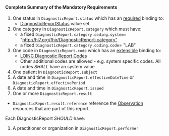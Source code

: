#### Complete Summary of the Mandatory Requirements


1.  One status in `DiagnosticReport.status` which has an [required](http://build.fhir.org/terminologies.html#required) binding to:
    -   [DiagnosticReportStatus] value set.
1.  One category in `DiagnosticReport.category` which must have:
    -   a fixed `DiagnosticReport.category.coding.system`= "http://hl7.org/fhir/DiagnosticReport-category”
    -   a fixed `DiagnosticReport.category.coding.code`= "LAB"
1.  One code in `DiagnosticReport.code` which has an [extensible](http://build.fhir.org/terminologies.html#extensible) binding to:
    -   [LOINC Diagnostic Report Codes]
    -   Other additional codes are allowed - e.g. system specific codes. All codes *SHALL* have an system value
1.  One patient in `DiagnosticReport.subject`
1.  A date and time in `DiagnosticReport.effectiveDateTime` or `DiagnosticReport.effectivePeriod`
1.  A date and time in `DiagnosticReport.issued`
1.  One or more `DiagnosticReport.result`
-   `DiagnosticReport.result.reference` reference the [Observation] resources that are part of this report.

Each DiagnosticReport *SHOULD* have:

1.  A practitioner or organization in `DiagnosticReport.performer`

[DiagnosticReportStatus]: http://build.fhir.org/valueset-diagnostic-report-status.html
[Observation]: http://build.fhir.org/observation.html
[LOINC Diagnostic Report Codes]: http://build.fhir.org/valueset-report-codes.html
